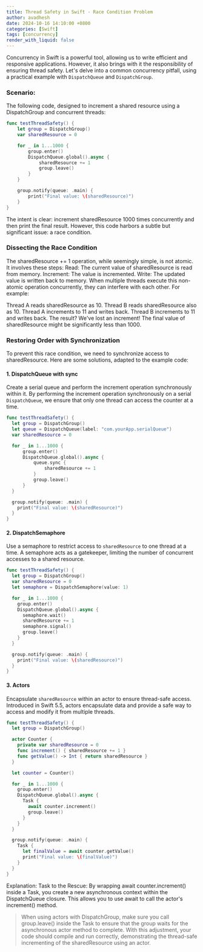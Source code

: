 ```yaml
---
title: Thread Safety in Swift - Race Condition Problem
author: avadhesh
date: 2024-10-16 14:10:00 +0800
categories: [Swift]
tags: [concurrency]
render_with_liquid: false
---
```


Concurrency in Swift is a powerful tool, allowing us to write efficient and responsive applications. However, it also brings with it the responsibility of ensuring thread safety. Let's delve into a common concurrency pitfall, using a practical example with `DispatchQueue` and `DispatchGroup`.

### Scenario:
The following code, designed to increment a shared resource using a DispatchGroup and concurrent threads:

```swift
func testThreadSafety() {
    let group = DispatchGroup()
    var sharedResource = 0

    for _ in 1...1000 {
        group.enter()
        DispatchQueue.global().async {
            sharedResource += 1
            group.leave()
        }
    }

    group.notify(queue: .main) {
        print("Final value: \(sharedResource)")
    }
}
```

The intent is clear: increment sharedResource 1000 times concurrently and then print the final result. However, this code harbors a subtle but significant issue: a race condition.

### Dissecting the Race Condition
The sharedResource += 1 operation, while seemingly simple, is not atomic. It involves these steps:
Read: The current value of sharedResource is read from memory.
Increment: The value is incremented.
Write: The updated value is written back to memory.
When multiple threads execute this non-atomic operation concurrently, they can interfere with each other. For example:

Thread A reads sharedResource as 10.
Thread B reads sharedResource also as 10.
Thread A increments to 11 and writes back.
Thread B increments to 11 and writes back.
The result? We've lost an increment! The final value of sharedResource might be significantly less than 1000.

### Restoring Order with Synchronization
To prevent this race condition, we need to synchronize access to sharedResource. Here are some solutions, adapted to the example code:

#### 1. DispatchQueue with sync
Create a serial queue and perform the increment operation synchronously within it. By performing the increment operation synchronously on a serial `DispatchQueue`, we ensure that only one thread can access the counter at a time.
```swift
func testThreadSafety() {
  let group = DispatchGroup()
  let queue = DispatchQueue(label: "com.yourApp.serialQueue")
  var sharedResource = 0

  for _ in 1...1000 {
      group.enter()
      DispatchQueue.global().async {
          queue.sync {
              sharedResource += 1
          }
          group.leave()
      }
  }

  group.notify(queue: .main) {
    print("Final value: \(sharedResource)")
  }
}
```

#### 2. DispatchSemaphore
Use a semaphore to restrict access to `sharedResource` to one thread at a time. A semaphore acts as a gatekeeper, limiting the number of concurrent accesses to a shared resource.
```swift
func testThreadSafety() {
  let group = DispatchGroup()
  var sharedResource = 0
  let semaphore = DispatchSemaphore(value: 1)

  for _ in 1...1000 {
    group.enter()
    DispatchQueue.global().async {
      semaphore.wait()
      sharedResource += 1
      semaphore.signal()
      group.leave()
    }
  }

  group.notify(queue: .main) {
    print("Final value: \(sharedResource)")
  }
}
```

#### 3. Actors
Encapsulate `sharedResource` within an actor to ensure thread-safe access. Introduced in Swift 5.5, actors encapsulate data and provide a safe way to access and modify it from multiple threads.
```swift
func testThreadSafety() {
  let group = DispatchGroup()

  actor Counter {
    private var sharedResource = 0
    func increment() { sharedResource += 1 }
    func getValue() -> Int { return sharedResource }
  }

  let counter = Counter()

  for _ in 1...1000 {
    group.enter()
    DispatchQueue.global().async {
      Task {
        await counter.increment()
        group.leave()
      }
    }
  }

  group.notify(queue: .main) {
    Task {
      let finalValue = await counter.getValue()
      print("Final value: \(finalValue)")
    }
  }
}
```

Explanation:
Task to the Rescue: By wrapping await counter.increment() inside a Task, you create a new asynchronous context within the DispatchQueue closure. This allows you to use await to call the actor's increment() method.

> When using actors with DispatchGroup, make sure you call group.leave()  inside the Task to ensure that the group waits for the asynchronous actor method to complete.
With this adjustment, your code should compile and run correctly, demonstrating the thread-safe incrementing of the sharedResource using an actor.